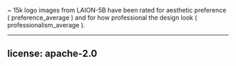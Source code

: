 ~ 15k logo images from LAION-5B have been rated for aesthetic preference ( preference_average ) and for how professional the design look ( professionalism_average ).


---
license: apache-2.0
---
